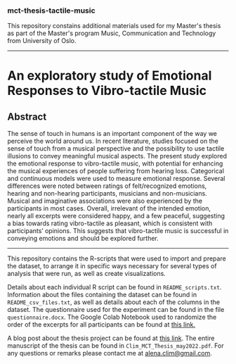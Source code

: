 ### mct-thesis-tactile-music

This repository constains additional materials used for my Master's thesis as part of the Master's program Music, Communication and Technology from University of Oslo.

---------------------------------------------------------------------------------------------------------------------------
# An exploratory study of Emotional Responses to Vibro-tactile Music

## Abstract

The sense of touch in humans is an important component of the way we perceive the world around us. In recent literature, studies focused on the sense of touch from a musical perspective and the possibility to use tactile illusions to convey meaningful musical aspects. The present study explored the emotional response to vibro-tactile music, with potential for enhancing the musical experiences of people suffering from hearing loss. Categorical and continuous models were used to measure emotional response. Several differences were noted between ratings of felt/recognized emotions, hearing and non-hearing participants, musicians and non-musicians. Musical and imaginative associations were also experienced by the participants in most cases. Overall, irrelevant of the intended emotion, nearly all excerpts were considered happy, and a few peaceful, suggesting a bias towards rating vibro-tactile as pleasant, which is consistent with participants’ opinions. This suggests that vibro-tactile music is successful in conveying emotions and should be explored further.

------------------------------------------------------------------------------------------------------------------------

This repository contains the R-scripts that were used to import and prepare the dataset, to arrange it in specific ways necessary for several types of analysis that were run, as well as create visualizations. 

Details about each individual R script can be found in `README_scripts.txt`. Information about the files containing the dataset can be found in `README_csv_files.txt`, as well as details about each of the columns in the dataset. The questionnaire used for the experiment can be found in the file `questionnaire.docx`. The Google Colab Notebook used to randomize the order of the excerpts for all participants can be found at [this link.](https://colab.research.google.com/drive/1LOJ0pDURY229FxI1wCytecE31uKSp-3h?usp=sharing)

A blog post about the thesis project can be found at [this link](https://mct-master.github.io/masters-thesis/2022/05/30/alena-exploration-of-emotional-response-to-vibrotactile-music.html). The entire manuscript of the thesis can be found in `Clim_MCT_Thesis_may2022.pdf`. For any questions or remarks please contact me at alena.clim@gmail.com.


